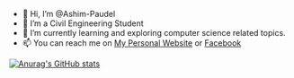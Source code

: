 - 👋 Hi, I’m @Ashim-Paudel
- 👀 I’m a Civil Engineering Student
- 🌱 I’m currently learning and exploring computer science related topics.
- 📫 You can reach me on [My Personal Website](https://www.ashimp.com.np) or [Facebook](https://www.facebook.com/ashim.the.curious)


[![Anurag's GitHub stats](https://github-readme-stats.vercel.app/api?username=Ashim-Paudel)](https://github.com/anuraghazra/github-readme-stats)
<!---
Ashim-Paudel/Ashim-Paudel is a ✨ special ✨ repository because its `README.md` (this file) appears on your GitHub profile.
You can click the Preview link to take a look at your changes.
--->
